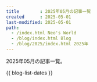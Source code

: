 ```yaml
---
title        : 2025年05月の記事一覧
created      : 2025-05-01
last-modified: 2025-05-01
path:
  - /index.html Neo's World
  - /blog/index.html Blog
  - /blog/2025/index.html 2025年
---
```


2025年05月の記事一覧。

{{ blog-list-dates }}
